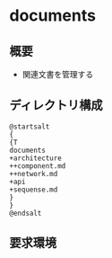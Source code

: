 # documents

## 概要

- 関連文書を管理する

## ディレクトリ構成

```plantuml
@startsalt
{
{T
documents
+architecture
++component.md
++network.md
+api
+sequense.md
}
}
@endsalt
```

## 要求環境
